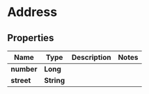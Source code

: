

# Address


## Properties

| Name | Type | Description | Notes |
|------------ | ------------- | ------------- | -------------|
|**number** | **Long** |  |  |
|**street** | **String** |  |  |



